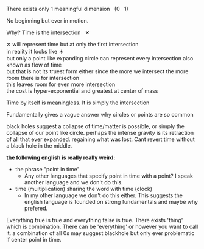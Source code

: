 There exists only 1 meaningful dimension &nbsp; (0 &nbsp; 1)

No beginning but ever in motion.

Why? Time is the intersection  &nbsp; ✕

✕ will represent time but at only the first intersection    
in reality it looks like ＊    
but only a point like expanding circle can represent every intersection also known as flow of time     
but that is not its truest form either since the more we intersect the more room there is for intersection     
this leaves room for even more intersection     
the cost is hyper-exponential and greatest at center of mass

Time by itself is meaningless. It is simply the intersection   

Fundamentally gives a vague answer why circles or points are so common

black holes suggest a collapse of time/matter is possible, or simply the collapse of our point like circle. perhaps the intense gravity is its retraction of all that ever expanded. regaining what was lost. Cant revert time without a black hole in the middle.


**the following english is really really weird:**     
- the phrase "point in time"   
  - Any other languages that specify point in time with a point? I speak another language and we don't do this.
- time (multiplication) sharing the word with time (clock)
  - In my other language we don't do this either.
This suggests the english language is founded on strong fundamentals and maybe why prefered.



Everything true is true and everything false is true.
There exists 'thing' which is combination.
There can be 'everything' or however you want to call it. a combination of all 0s may suggest blackhole but only ever problematic if center point in time.
